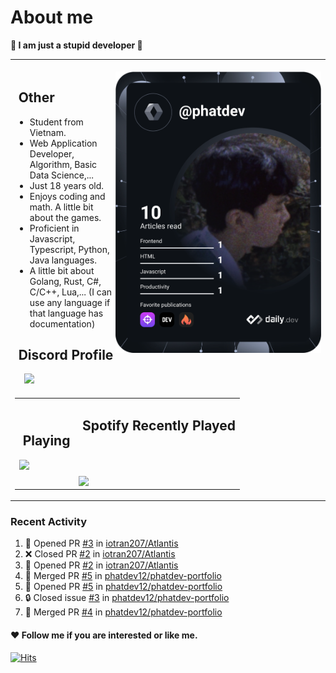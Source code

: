 # About me

<p><b>🤡 I am just a stupid developer 🤡</b></p>

<div>
    <table align="center">
        <tr>
            <td>
                <div align="right">
                    <br/>
                    <img align="right" height="450px" src="https://github.com/phatdev12/phatdev12/blob/main/devcard.svg"/>
                </div>
                <h2> ‍ ‍Other</h2>
                <ul>    
                    <li>Student from Vietnam.</li>
                    <li>Web Application Developer, Algorithm, Basic Data Science,...</li>
                    <li>Just 18 years old.</li>
                    <li>Enjoys coding and math. A little bit about the games.</li>
                    <li>Proficient in Javascript, Typescript, Python, Java languages.</li>
                    <li>A little bit about Golang, Rust, C#, C/C++, Lua,... (I can use any language if that language has documentation)</li>
                </ul>
                <h2> ‍ ‍Discord Profile</h2>
                <span>‍ ‍ ‍ ‍ ‍</span><a href="https://discord.com/users/989176587469586482"><img src="https://discord-readme-badge.vercel.app/api?id=989176587469586482"/></a>
            </td>
        </tr>
        <tr>
            <td>
                <table align="center">
                    <td>
                        <h2> ‍ ‍Playing</h2>
                        <img src="https://spotify-github-profile.vercel.app/api/view?uid=31atwjjntby7tk6j2xodxggmlio4&cover_image=true&theme=compact&show_offline=false&background_color=121212&interchange=false"/>
                    </td>
                    <td>
                        <h2> ‍ ‍Spotify Recently Played</h2>
                        <br/>
                        <br/>
                        <br/>
                        <img align="top" src="https://spotify-recently-played-readme.vercel.app/api?user=31atwjjntby7tk6j2xodxggmlio4&count=5"/>
                    </td>
                </table>
            </td>
        </tr> 
    </table>

</div>

### Recent Activity
<!--START_SECTION:activity-->
1. 💪 Opened PR [#3](https://github.com/iotran207/Atlantis/pull/3) in [iotran207/Atlantis](https://github.com/iotran207/Atlantis)
2. ❌ Closed PR [#2](https://github.com/iotran207/Atlantis/pull/2) in [iotran207/Atlantis](https://github.com/iotran207/Atlantis)
3. 💪 Opened PR [#2](https://github.com/iotran207/Atlantis/pull/2) in [iotran207/Atlantis](https://github.com/iotran207/Atlantis)
4. 🎉 Merged PR [#5](https://github.com/phatdev12/phatdev-portfolio/pull/5) in [phatdev12/phatdev-portfolio](https://github.com/phatdev12/phatdev-portfolio)
5. 💪 Opened PR [#5](https://github.com/phatdev12/phatdev-portfolio/pull/5) in [phatdev12/phatdev-portfolio](https://github.com/phatdev12/phatdev-portfolio)
6. 🔒 Closed issue [#3](https://github.com/phatdev12/phatdev-portfolio/issues/3) in [phatdev12/phatdev-portfolio](https://github.com/phatdev12/phatdev-portfolio)
7. 🎉 Merged PR [#4](https://github.com/phatdev12/phatdev-portfolio/pull/4) in [phatdev12/phatdev-portfolio](https://github.com/phatdev12/phatdev-portfolio)
<!--END_SECTION:activity-->


#### ❤ Follow me if you are interested or like me.

<a href="https://hits.sh/github.com/phatdev12/"><img alt="Hits" src="https://profile-counter.glitch.me/phatdev/count.svg"/></a>

